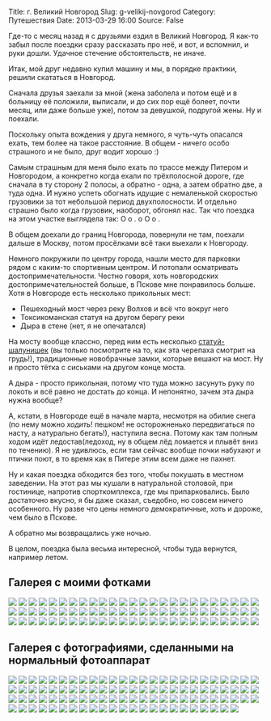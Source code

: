 Title: г. Великий Новгород
Slug: g-velikij-novgorod
Category: Путешествия
Date: 2013-03-29 16:00
Source: False

Где-то с месяц назад я с друзьями ездил в Великий Новгород. Я как-то забыл после поездки сразу рассказать про неё, и вот, и вспомнил, и руки дошли. Удачное стечение обстоятельств, не иначе.

Итак, мой друг недавно купил машину и мы, в порядке практики, решили скататься в Новгород.

Сначала друзья заехали за мной (жена заболела и потом ещё и в больницу её положили, выписали, и до сих пор ещё болеет, почти месяц, или даже больше уже), потом за девушкой, подругой жены. Ну и поехали.

Поскольку опыта вождения у друга немного, я чуть-чуть опасался ехать, тем более на такое расстояние. В общем - ничего особо страшного и не было, друг водит хорошо :)

Самым страшным для меня было ехать по трассе между Питером и Новгородом, а конкретно когда ехали по трёхполосной дороге, где сначала в ту сторону 2 полосы, а обратно - одна, а затем обратно две, а туда одна. И нужно успеть обогнать идущие с немаленькой скоростью грузовики за тот небольшой период двухполосности. И отдельно страшно было когда грузовик, наоборот, обгонял нас. Так что поездка на этом участке выглядела так: О о . о О о . 

В общем доехали до границ Новгорода, повернули не там, поехали дальше в Москву, потом просёлками всё таки выехали к Новгороду.

Немного покружили по центру города, нашли место для парковки рядом с каким-то спортивным центром. И потопали осматривать достопримечательности. Честно говоря, хоть новгородских достопримечательностей больше, в Пскове мне понравилось больше. Хотя в Новгороде есть несколько прикольных мест:

 * Пешеходный мост через реку Волхов и всё что вокруг него
 * Токсикоманская статуя на другом берегу реки
 * Дыра в стене (нет, я не опечатался)

На мосту вообще классно, перед ним есть несколько [статуй-шалунишек](//libc6.org/uploads/2013/03/02/2013-03-02-10.51_.05_.jpg) (вы только посмотрите на то, как эта черепаха смотрит на грудь!), традиционные новобрачные замки, которые вешают на мост. Ну и просто тётка с сиськами на другом конце моста.

А дыра - просто прикольная, потому что туда можно засунуть руку по локоть и всё равно не достать до конца. И непонятно, зачем эта дыра нужна вообще?

А, кстати, в Новгороде ещё в начале марта, несмотря на обилие снега (по нему можно _ходить_! пешком! не осторожненько передвигаться по насту, а натурально бегать!), наступила весна. Потому как там полным ходом идёт ледостав(ледоход, ну в общем лёд ломается и плывёт вниз по течению). Я не удивлюсь, если там сейчас вообще почки набухают и птички поют, в то время как в Питере этим всем даже не пахнет.

Ну и какая поездка обходится без того, чтобы покушать в местном заведении. На этот раз мы кушали в натуральной столовой, при гостинице, напротив спорткомплекса, где мы припарковались. Было достаточно вкусно, я бы даже сказал, съедобно, но совсем ничего особенного. Ну разве что цены немного демократичные, хоть и дороже, чем было в Пскове.

А обратно мы возвращались уже ночью.

В целом, поездка была весьма интересной, чтобы туда вернутся, например летом.

## Галерея с моими фотками 
<div class="gallery">
<a href="//libc6.org/uploads/2013/03/02/2013-03-02-10.26_.56_.jpg"><img src="//libc6.org/uploads/2013/03/02/mini/2013-03-02-10.26_.56_.jpg 2013-03-02-10.26_.56_.jpg"></a>
<a href="//libc6.org/uploads/2013/03/02/2013-03-02-10.27_.12_.jpg"><img src="//libc6.org/uploads/2013/03/02/mini/2013-03-02-10.27_.12_.jpg 2013-03-02-10.27_.12_.jpg"></a>
<a href="//libc6.org/uploads/2013/03/02/2013-03-02-10.27_.26_.jpg"><img src="//libc6.org/uploads/2013/03/02/mini/2013-03-02-10.27_.26_.jpg 2013-03-02-10.27_.26_.jpg"></a>
<a href="//libc6.org/uploads/2013/03/02/2013-03-02-10.31_.56_.jpg"><img src="//libc6.org/uploads/2013/03/02/mini/2013-03-02-10.31_.56_.jpg 2013-03-02-10.31_.56_.jpg"></a>
<a href="//libc6.org/uploads/2013/03/02/2013-03-02-10.32_.04_.jpg"><img src="//libc6.org/uploads/2013/03/02/mini/2013-03-02-10.32_.04_.jpg 2013-03-02-10.32_.04_.jpg"></a>
<a href="//libc6.org/uploads/2013/03/02/2013-03-02-10.32_.21_.jpg"><img src="//libc6.org/uploads/2013/03/02/mini/2013-03-02-10.32_.21_.jpg 2013-03-02-10.32_.21_.jpg"></a>
<a href="//libc6.org/uploads/2013/03/02/2013-03-02-10.33_.01_.jpg"><img src="//libc6.org/uploads/2013/03/02/mini/2013-03-02-10.33_.01_.jpg 2013-03-02-10.33_.01_.jpg"></a>
<a href="//libc6.org/uploads/2013/03/02/2013-03-02-10.33_.04_.jpg"><img src="//libc6.org/uploads/2013/03/02/mini/2013-03-02-10.33_.04_.jpg 2013-03-02-10.33_.04_.jpg"></a>
<a href="//libc6.org/uploads/2013/03/02/2013-03-02-10.35_.37_.jpg"><img src="//libc6.org/uploads/2013/03/02/mini/2013-03-02-10.35_.37_.jpg 2013-03-02-10.35_.37_.jpg"></a>
<a href="//libc6.org/uploads/2013/03/02/2013-03-02-10.35_.42_.jpg"><img src="//libc6.org/uploads/2013/03/02/mini/2013-03-02-10.35_.42_.jpg 2013-03-02-10.35_.42_.jpg"></a>
<a href="//libc6.org/uploads/2013/03/02/2013-03-02-10.35_.47_.jpg"><img src="//libc6.org/uploads/2013/03/02/mini/2013-03-02-10.35_.47_.jpg 2013-03-02-10.35_.47_.jpg"></a>
<a href="//libc6.org/uploads/2013/03/02/2013-03-02-10.35_.52_.jpg"><img src="//libc6.org/uploads/2013/03/02/mini/2013-03-02-10.35_.52_.jpg 2013-03-02-10.35_.52_.jpg"></a>
<a href="//libc6.org/uploads/2013/03/02/2013-03-02-10.35_.55_.jpg"><img src="//libc6.org/uploads/2013/03/02/mini/2013-03-02-10.35_.55_.jpg 2013-03-02-10.35_.55_.jpg"></a>
<a href="//libc6.org/uploads/2013/03/02/2013-03-02-10.41_.05_.jpg"><img src="//libc6.org/uploads/2013/03/02/mini/2013-03-02-10.41_.05_.jpg 2013-03-02-10.41_.05_.jpg"></a>
<a href="//libc6.org/uploads/2013/03/02/2013-03-02-10.42_.38_.jpg"><img src="//libc6.org/uploads/2013/03/02/mini/2013-03-02-10.42_.38_.jpg 2013-03-02-10.42_.38_.jpg"></a>
<a href="//libc6.org/uploads/2013/03/02/2013-03-02-10.42_.51_.jpg"><img src="//libc6.org/uploads/2013/03/02/mini/2013-03-02-10.42_.51_.jpg 2013-03-02-10.42_.51_.jpg"></a>
<a href="//libc6.org/uploads/2013/03/02/2013-03-02-10.47_.11_.jpg"><img src="//libc6.org/uploads/2013/03/02/mini/2013-03-02-10.47_.11_.jpg 2013-03-02-10.47_.11_.jpg"></a>
<a href="//libc6.org/uploads/2013/03/02/2013-03-02-10.47_.14_.jpg"><img src="//libc6.org/uploads/2013/03/02/mini/2013-03-02-10.47_.14_.jpg 2013-03-02-10.47_.14_.jpg"></a>
<a href="//libc6.org/uploads/2013/03/02/2013-03-02-10.47_.28_.jpg"><img src="//libc6.org/uploads/2013/03/02/mini/2013-03-02-10.47_.28_.jpg 2013-03-02-10.47_.28_.jpg"></a>
<a href="//libc6.org/uploads/2013/03/02/2013-03-02-10.47_.31_.jpg"><img src="//libc6.org/uploads/2013/03/02/mini/2013-03-02-10.47_.31_.jpg 2013-03-02-10.47_.31_.jpg"></a>
<a href="//libc6.org/uploads/2013/03/02/2013-03-02-10.47_.34_.jpg"><img src="//libc6.org/uploads/2013/03/02/mini/2013-03-02-10.47_.34_.jpg 2013-03-02-10.47_.34_.jpg"></a>
<a href="//libc6.org/uploads/2013/03/02/2013-03-02-10.47_.38_.jpg"><img src="//libc6.org/uploads/2013/03/02/mini/2013-03-02-10.47_.38_.jpg 2013-03-02-10.47_.38_.jpg"></a>
<a href="//libc6.org/uploads/2013/03/02/2013-03-02-10.47_.41_.jpg"><img src="//libc6.org/uploads/2013/03/02/mini/2013-03-02-10.47_.41_.jpg 2013-03-02-10.47_.41_.jpg"></a>
<a href="//libc6.org/uploads/2013/03/02/2013-03-02-10.49_.00_.jpg"><img src="//libc6.org/uploads/2013/03/02/mini/2013-03-02-10.49_.00_.jpg 2013-03-02-10.49_.00_.jpg"></a>
<a href="//libc6.org/uploads/2013/03/02/2013-03-02-10.50_.44_.jpg"><img src="//libc6.org/uploads/2013/03/02/mini/2013-03-02-10.50_.44_.jpg 2013-03-02-10.50_.44_.jpg"></a>
<a href="//libc6.org/uploads/2013/03/02/2013-03-02-10.50_.50_.jpg"><img src="//libc6.org/uploads/2013/03/02/mini/2013-03-02-10.50_.50_.jpg 2013-03-02-10.50_.50_.jpg"></a>
<a href="//libc6.org/uploads/2013/03/02/2013-03-02-10.51_.05_.jpg"><img src="//libc6.org/uploads/2013/03/02/mini/2013-03-02-10.51_.05_.jpg 2013-03-02-10.51_.05_.jpg"></a>
<a href="//libc6.org/uploads/2013/03/02/2013-03-02-10.51_.24_.jpg"><img src="//libc6.org/uploads/2013/03/02/mini/2013-03-02-10.51_.24_.jpg 2013-03-02-10.51_.24_.jpg"></a>
<a href="//libc6.org/uploads/2013/03/02/2013-03-02-10.53_.49_.jpg"><img src="//libc6.org/uploads/2013/03/02/mini/2013-03-02-10.53_.49_.jpg 2013-03-02-10.53_.49_.jpg"></a>
<a href="//libc6.org/uploads/2013/03/02/2013-03-02-10.54_.02_.jpg"><img src="//libc6.org/uploads/2013/03/02/mini/2013-03-02-10.54_.02_.jpg 2013-03-02-10.54_.02_.jpg"></a>
<a href="//libc6.org/uploads/2013/03/02/2013-03-02-11.01_.30_.jpg"><img src="//libc6.org/uploads/2013/03/02/mini/2013-03-02-11.01_.30_.jpg 2013-03-02-11.01_.30_.jpg"></a>
<a href="//libc6.org/uploads/2013/03/02/2013-03-02-11.01_.40_.jpg"><img src="//libc6.org/uploads/2013/03/02/mini/2013-03-02-11.01_.40_.jpg 2013-03-02-11.01_.40_.jpg"></a>
<a href="//libc6.org/uploads/2013/03/02/2013-03-02-11.01_.48_.jpg"><img src="//libc6.org/uploads/2013/03/02/mini/2013-03-02-11.01_.48_.jpg 2013-03-02-11.01_.48_.jpg"></a>
<a href="//libc6.org/uploads/2013/03/02/2013-03-02-11.02_.23_.jpg"><img src="//libc6.org/uploads/2013/03/02/mini/2013-03-02-11.02_.23_.jpg 2013-03-02-11.02_.23_.jpg"></a>
<a href="//libc6.org/uploads/2013/03/02/2013-03-02-11.02_.41_.jpg"><img src="//libc6.org/uploads/2013/03/02/mini/2013-03-02-11.02_.41_.jpg 2013-03-02-11.02_.41_.jpg"></a>
<a href="//libc6.org/uploads/2013/03/02/2013-03-02-11.02_.50_.jpg"><img src="//libc6.org/uploads/2013/03/02/mini/2013-03-02-11.02_.50_.jpg 2013-03-02-11.02_.50_.jpg"></a>
<a href="//libc6.org/uploads/2013/03/02/2013-03-02-11.03_.02_.jpg"><img src="//libc6.org/uploads/2013/03/02/mini/2013-03-02-11.03_.02_.jpg 2013-03-02-11.03_.02_.jpg"></a>
<a href="//libc6.org/uploads/2013/03/02/2013-03-02-11.04_.00_.jpg"><img src="//libc6.org/uploads/2013/03/02/mini/2013-03-02-11.04_.00_.jpg 2013-03-02-11.04_.00_.jpg"></a>
<a href="//libc6.org/uploads/2013/03/02/2013-03-02-11.04_.04_.jpg"><img src="//libc6.org/uploads/2013/03/02/mini/2013-03-02-11.04_.04_.jpg 2013-03-02-11.04_.04_.jpg"></a>
<a href="//libc6.org/uploads/2013/03/02/2013-03-02-11.04_.10_.jpg"><img src="//libc6.org/uploads/2013/03/02/mini/2013-03-02-11.04_.10_.jpg 2013-03-02-11.04_.10_.jpg"></a>
<a href="//libc6.org/uploads/2013/03/02/2013-03-02-11.04_.13_.jpg"><img src="//libc6.org/uploads/2013/03/02/mini/2013-03-02-11.04_.13_.jpg 2013-03-02-11.04_.13_.jpg"></a>
<a href="//libc6.org/uploads/2013/03/02/2013-03-02-11.05_.44_.jpg"><img src="//libc6.org/uploads/2013/03/02/mini/2013-03-02-11.05_.44_.jpg 2013-03-02-11.05_.44_.jpg"></a>
<a href="//libc6.org/uploads/2013/03/02/2013-03-02-11.05_.49_.jpg"><img src="//libc6.org/uploads/2013/03/02/mini/2013-03-02-11.05_.49_.jpg 2013-03-02-11.05_.49_.jpg"></a>
<a href="//libc6.org/uploads/2013/03/02/2013-03-02-11.11_.00_.jpg"><img src="//libc6.org/uploads/2013/03/02/mini/2013-03-02-11.11_.00_.jpg 2013-03-02-11.11_.00_.jpg"></a>
<a href="//libc6.org/uploads/2013/03/02/2013-03-02-11.12_.19_.jpg"><img src="//libc6.org/uploads/2013/03/02/mini/2013-03-02-11.12_.19_.jpg 2013-03-02-11.12_.19_.jpg"></a>
<a href="//libc6.org/uploads/2013/03/02/2013-03-02-11.12_.27_.jpg"><img src="//libc6.org/uploads/2013/03/02/mini/2013-03-02-11.12_.27_.jpg 2013-03-02-11.12_.27_.jpg"></a>
<a href="//libc6.org/uploads/2013/03/02/2013-03-02-11.13_.03_.jpg"><img src="//libc6.org/uploads/2013/03/02/mini/2013-03-02-11.13_.03_.jpg 2013-03-02-11.13_.03_.jpg"></a>
<a href="//libc6.org/uploads/2013/03/02/2013-03-02-11.13_.18_.jpg"><img src="//libc6.org/uploads/2013/03/02/mini/2013-03-02-11.13_.18_.jpg 2013-03-02-11.13_.18_.jpg"></a>
<a href="//libc6.org/uploads/2013/03/02/2013-03-02-11.13_.35_.jpg"><img src="//libc6.org/uploads/2013/03/02/mini/2013-03-02-11.13_.35_.jpg 2013-03-02-11.13_.35_.jpg"></a>
<a href="//libc6.org/uploads/2013/03/02/2013-03-02-11.16_.23_.jpg"><img src="//libc6.org/uploads/2013/03/02/mini/2013-03-02-11.16_.23_.jpg 2013-03-02-11.16_.23_.jpg"></a>
<a href="//libc6.org/uploads/2013/03/02/2013-03-02-11.20_.14_.jpg"><img src="//libc6.org/uploads/2013/03/02/mini/2013-03-02-11.20_.14_.jpg 2013-03-02-11.20_.14_.jpg"></a>
<a href="//libc6.org/uploads/2013/03/02/2013-03-02-11.20_.22_.jpg"><img src="//libc6.org/uploads/2013/03/02/mini/2013-03-02-11.20_.22_.jpg 2013-03-02-11.20_.22_.jpg"></a>
<a href="//libc6.org/uploads/2013/03/02/2013-03-02-11.20_.31_.jpg"><img src="//libc6.org/uploads/2013/03/02/mini/2013-03-02-11.20_.31_.jpg 2013-03-02-11.20_.31_.jpg"></a>
<a href="//libc6.org/uploads/2013/03/02/2013-03-02-11.22_.43_.jpg"><img src="//libc6.org/uploads/2013/03/02/mini/2013-03-02-11.22_.43_.jpg 2013-03-02-11.22_.43_.jpg"></a>
<a href="//libc6.org/uploads/2013/03/02/2013-03-02-11.26_.43_.jpg"><img src="//libc6.org/uploads/2013/03/02/mini/2013-03-02-11.26_.43_.jpg 2013-03-02-11.26_.43_.jpg"></a>
<a href="//libc6.org/uploads/2013/03/02/2013-03-02-11.26_.53_.jpg"><img src="//libc6.org/uploads/2013/03/02/mini/2013-03-02-11.26_.53_.jpg 2013-03-02-11.26_.53_.jpg"></a>
<a href="//libc6.org/uploads/2013/03/02/2013-03-02-11.27_.02_.jpg"><img src="//libc6.org/uploads/2013/03/02/mini/2013-03-02-11.27_.02_.jpg 2013-03-02-11.27_.02_.jpg"></a>
<a href="//libc6.org/uploads/2013/03/02/2013-03-02-11.27_.04_.jpg"><img src="//libc6.org/uploads/2013/03/02/mini/2013-03-02-11.27_.04_.jpg 2013-03-02-11.27_.04_.jpg"></a>
<a href="//libc6.org/uploads/2013/03/02/2013-03-02-11.27_.10_.jpg"><img src="//libc6.org/uploads/2013/03/02/mini/2013-03-02-11.27_.10_.jpg 2013-03-02-11.27_.10_.jpg"></a>
<a href="//libc6.org/uploads/2013/03/02/2013-03-02-11.27_.26_.jpg"><img src="//libc6.org/uploads/2013/03/02/mini/2013-03-02-11.27_.26_.jpg 2013-03-02-11.27_.26_.jpg"></a>
<a href="//libc6.org/uploads/2013/03/02/2013-03-02-11.27_.33_.jpg"><img src="//libc6.org/uploads/2013/03/02/mini/2013-03-02-11.27_.33_.jpg 2013-03-02-11.27_.33_.jpg"></a>
<a href="//libc6.org/uploads/2013/03/02/2013-03-02-11.28_.47_.jpg"><img src="//libc6.org/uploads/2013/03/02/mini/2013-03-02-11.28_.47_.jpg 2013-03-02-11.28_.47_.jpg"></a>
<a href="//libc6.org/uploads/2013/03/02/2013-03-02-11.34_.33_.jpg"><img src="//libc6.org/uploads/2013/03/02/mini/2013-03-02-11.34_.33_.jpg 2013-03-02-11.34_.33_.jpg"></a>
<a href="//libc6.org/uploads/2013/03/02/2013-03-02-11.36_.24_.jpg"><img src="//libc6.org/uploads/2013/03/02/mini/2013-03-02-11.36_.24_.jpg 2013-03-02-11.36_.24_.jpg"></a>
<a href="//libc6.org/uploads/2013/03/02/2013-03-02-11.36_.38_.jpg"><img src="//libc6.org/uploads/2013/03/02/mini/2013-03-02-11.36_.38_.jpg 2013-03-02-11.36_.38_.jpg"></a>
<a href="//libc6.org/uploads/2013/03/02/2013-03-02-11.37_.01_.jpg"><img src="//libc6.org/uploads/2013/03/02/mini/2013-03-02-11.37_.01_.jpg 2013-03-02-11.37_.01_.jpg"></a>
<a href="//libc6.org/uploads/2013/03/02/2013-03-02-11.54_.57_.jpg"><img src="//libc6.org/uploads/2013/03/02/mini/2013-03-02-11.54_.57_.jpg 2013-03-02-11.54_.57_.jpg"></a>
<a href="//libc6.org/uploads/2013/03/02/2013-03-02-11.55_.07_.jpg"><img src="//libc6.org/uploads/2013/03/02/mini/2013-03-02-11.55_.07_.jpg 2013-03-02-11.55_.07_.jpg"></a>
<a href="//libc6.org/uploads/2013/03/02/2013-03-02-11.55_.19_.jpg"><img src="//libc6.org/uploads/2013/03/02/mini/2013-03-02-11.55_.19_.jpg 2013-03-02-11.55_.19_.jpg"></a>
<a href="//libc6.org/uploads/2013/03/02/2013-03-02-11.55_.26_.jpg"><img src="//libc6.org/uploads/2013/03/02/mini/2013-03-02-11.55_.26_.jpg 2013-03-02-11.55_.26_.jpg"></a>
<a href="//libc6.org/uploads/2013/03/02/2013-03-02-12.02_.18_.jpg"><img src="//libc6.org/uploads/2013/03/02/mini/2013-03-02-12.02_.18_.jpg 2013-03-02-12.02_.18_.jpg"></a>
<a href="//libc6.org/uploads/2013/03/02/2013-03-02-12.27_.27_.jpg"><img src="//libc6.org/uploads/2013/03/02/mini/2013-03-02-12.27_.27_.jpg 2013-03-02-12.27_.27_.jpg"></a>
<a href="//libc6.org/uploads/2013/03/02/2013-03-02-12.34_.57_.jpg"><img src="//libc6.org/uploads/2013/03/02/mini/2013-03-02-12.34_.57_.jpg 2013-03-02-12.34_.57_.jpg"></a>
<a href="//libc6.org/uploads/2013/03/02/2013-03-02-12.35_.02_.jpg"><img src="//libc6.org/uploads/2013/03/02/mini/2013-03-02-12.35_.02_.jpg 2013-03-02-12.35_.02_.jpg"></a>
<a href="//libc6.org/uploads/2013/03/02/2013-03-02-14.48_.47_.jpg"><img src="//libc6.org/uploads/2013/03/02/mini/2013-03-02-14.48_.47_.jpg 2013-03-02-14.48_.47_.jpg"></a>
</div>

## Галерея с фотографиями, сделанными на нормальный фотоаппарат

<div class="gallery">
<a href="//libc6.org/uploads/2013/03/02/friends/p1050528.jpg"><img src="//libc6.org/uploads/2013/03/02/friends/mini/p1050528.jpg p1050528.jpg"></a>
<a href="//libc6.org/uploads/2013/03/02/friends/p1050529.jpg"><img src="//libc6.org/uploads/2013/03/02/friends/mini/p1050529.jpg p1050529.jpg"></a>
<a href="//libc6.org/uploads/2013/03/02/friends/p1050530.jpg"><img src="//libc6.org/uploads/2013/03/02/friends/mini/p1050530.jpg p1050530.jpg"></a>
<a href="//libc6.org/uploads/2013/03/02/friends/p1050531.jpg"><img src="//libc6.org/uploads/2013/03/02/friends/mini/p1050531.jpg p1050531.jpg"></a>
<a href="//libc6.org/uploads/2013/03/02/friends/p1050532.jpg"><img src="//libc6.org/uploads/2013/03/02/friends/mini/p1050532.jpg p1050532.jpg"></a>
<a href="//libc6.org/uploads/2013/03/02/friends/p1050533.jpg"><img src="//libc6.org/uploads/2013/03/02/friends/mini/p1050533.jpg p1050533.jpg"></a>
<a href="//libc6.org/uploads/2013/03/02/friends/p1050534.jpg"><img src="//libc6.org/uploads/2013/03/02/friends/mini/p1050534.jpg p1050534.jpg"></a>
<a href="//libc6.org/uploads/2013/03/02/friends/p1050535.jpg"><img src="//libc6.org/uploads/2013/03/02/friends/mini/p1050535.jpg p1050535.jpg"></a>
<a href="//libc6.org/uploads/2013/03/02/friends/p1050536.jpg"><img src="//libc6.org/uploads/2013/03/02/friends/mini/p1050536.jpg p1050536.jpg"></a>
<a href="//libc6.org/uploads/2013/03/02/friends/p1050537.jpg"><img src="//libc6.org/uploads/2013/03/02/friends/mini/p1050537.jpg p1050537.jpg"></a>
<a href="//libc6.org/uploads/2013/03/02/friends/p1050538.jpg"><img src="//libc6.org/uploads/2013/03/02/friends/mini/p1050538.jpg p1050538.jpg"></a>
<a href="//libc6.org/uploads/2013/03/02/friends/p1050539.jpg"><img src="//libc6.org/uploads/2013/03/02/friends/mini/p1050539.jpg p1050539.jpg"></a>
<a href="//libc6.org/uploads/2013/03/02/friends/p1050540.jpg"><img src="//libc6.org/uploads/2013/03/02/friends/mini/p1050540.jpg p1050540.jpg"></a>
<a href="//libc6.org/uploads/2013/03/02/friends/p1050541.jpg"><img src="//libc6.org/uploads/2013/03/02/friends/mini/p1050541.jpg p1050541.jpg"></a>
<a href="//libc6.org/uploads/2013/03/02/friends/p1050542.jpg"><img src="//libc6.org/uploads/2013/03/02/friends/mini/p1050542.jpg p1050542.jpg"></a>
<a href="//libc6.org/uploads/2013/03/02/friends/p1050543.jpg"><img src="//libc6.org/uploads/2013/03/02/friends/mini/p1050543.jpg p1050543.jpg"></a>
<a href="//libc6.org/uploads/2013/03/02/friends/p1050544.jpg"><img src="//libc6.org/uploads/2013/03/02/friends/mini/p1050544.jpg p1050544.jpg"></a>
<a href="//libc6.org/uploads/2013/03/02/friends/p1050545.jpg"><img src="//libc6.org/uploads/2013/03/02/friends/mini/p1050545.jpg p1050545.jpg"></a>
<a href="//libc6.org/uploads/2013/03/02/friends/p1050546.jpg"><img src="//libc6.org/uploads/2013/03/02/friends/mini/p1050546.jpg p1050546.jpg"></a>
<a href="//libc6.org/uploads/2013/03/02/friends/p1050547.jpg"><img src="//libc6.org/uploads/2013/03/02/friends/mini/p1050547.jpg p1050547.jpg"></a>
<a href="//libc6.org/uploads/2013/03/02/friends/p1050548.jpg"><img src="//libc6.org/uploads/2013/03/02/friends/mini/p1050548.jpg p1050548.jpg"></a>
<a href="//libc6.org/uploads/2013/03/02/friends/p1050549.jpg"><img src="//libc6.org/uploads/2013/03/02/friends/mini/p1050549.jpg p1050549.jpg"></a>
<a href="//libc6.org/uploads/2013/03/02/friends/p1050550.jpg"><img src="//libc6.org/uploads/2013/03/02/friends/mini/p1050550.jpg p1050550.jpg"></a>
<a href="//libc6.org/uploads/2013/03/02/friends/p1050551.jpg"><img src="//libc6.org/uploads/2013/03/02/friends/mini/p1050551.jpg p1050551.jpg"></a>
<a href="//libc6.org/uploads/2013/03/02/friends/p1050552.jpg"><img src="//libc6.org/uploads/2013/03/02/friends/mini/p1050552.jpg p1050552.jpg"></a>
<a href="//libc6.org/uploads/2013/03/02/friends/p1050553.jpg"><img src="//libc6.org/uploads/2013/03/02/friends/mini/p1050553.jpg p1050553.jpg"></a>
<a href="//libc6.org/uploads/2013/03/02/friends/p1050554.jpg"><img src="//libc6.org/uploads/2013/03/02/friends/mini/p1050554.jpg p1050554.jpg"></a>
<a href="//libc6.org/uploads/2013/03/02/friends/p1050555.jpg"><img src="//libc6.org/uploads/2013/03/02/friends/mini/p1050555.jpg p1050555.jpg"></a>
<a href="//libc6.org/uploads/2013/03/02/friends/p1050556.jpg"><img src="//libc6.org/uploads/2013/03/02/friends/mini/p1050556.jpg p1050556.jpg"></a>
<a href="//libc6.org/uploads/2013/03/02/friends/p1050557.jpg"><img src="//libc6.org/uploads/2013/03/02/friends/mini/p1050557.jpg p1050557.jpg"></a>
<a href="//libc6.org/uploads/2013/03/02/friends/p1050558.jpg"><img src="//libc6.org/uploads/2013/03/02/friends/mini/p1050558.jpg p1050558.jpg"></a>
<a href="//libc6.org/uploads/2013/03/02/friends/p1050559.jpg"><img src="//libc6.org/uploads/2013/03/02/friends/mini/p1050559.jpg p1050559.jpg"></a>
<a href="//libc6.org/uploads/2013/03/02/friends/p1050560.jpg"><img src="//libc6.org/uploads/2013/03/02/friends/mini/p1050560.jpg p1050560.jpg"></a>
<a href="//libc6.org/uploads/2013/03/02/friends/p1050561.jpg"><img src="//libc6.org/uploads/2013/03/02/friends/mini/p1050561.jpg p1050561.jpg"></a>
<a href="//libc6.org/uploads/2013/03/02/friends/p1050562.jpg"><img src="//libc6.org/uploads/2013/03/02/friends/mini/p1050562.jpg p1050562.jpg"></a>
<a href="//libc6.org/uploads/2013/03/02/friends/p1050563.jpg"><img src="//libc6.org/uploads/2013/03/02/friends/mini/p1050563.jpg p1050563.jpg"></a>
<a href="//libc6.org/uploads/2013/03/02/friends/p1050564.jpg"><img src="//libc6.org/uploads/2013/03/02/friends/mini/p1050564.jpg p1050564.jpg"></a>
<a href="//libc6.org/uploads/2013/03/02/friends/p1050565.jpg"><img src="//libc6.org/uploads/2013/03/02/friends/mini/p1050565.jpg p1050565.jpg"></a>
<a href="//libc6.org/uploads/2013/03/02/friends/p1050566.jpg"><img src="//libc6.org/uploads/2013/03/02/friends/mini/p1050566.jpg p1050566.jpg"></a>
<a href="//libc6.org/uploads/2013/03/02/friends/p1050567.jpg"><img src="//libc6.org/uploads/2013/03/02/friends/mini/p1050567.jpg p1050567.jpg"></a>
<a href="//libc6.org/uploads/2013/03/02/friends/p1050568.jpg"><img src="//libc6.org/uploads/2013/03/02/friends/mini/p1050568.jpg p1050568.jpg"></a>
<a href="//libc6.org/uploads/2013/03/02/friends/p1050569.jpg"><img src="//libc6.org/uploads/2013/03/02/friends/mini/p1050569.jpg p1050569.jpg"></a>
<a href="//libc6.org/uploads/2013/03/02/friends/p1050570.jpg"><img src="//libc6.org/uploads/2013/03/02/friends/mini/p1050570.jpg p1050570.jpg"></a>
<a href="//libc6.org/uploads/2013/03/02/friends/p1050571.jpg"><img src="//libc6.org/uploads/2013/03/02/friends/mini/p1050571.jpg p1050571.jpg"></a>
<a href="//libc6.org/uploads/2013/03/02/friends/p1050572.jpg"><img src="//libc6.org/uploads/2013/03/02/friends/mini/p1050572.jpg p1050572.jpg"></a>
<a href="//libc6.org/uploads/2013/03/02/friends/p1050573.jpg"><img src="//libc6.org/uploads/2013/03/02/friends/mini/p1050573.jpg p1050573.jpg"></a>
<a href="//libc6.org/uploads/2013/03/02/friends/p1050574.jpg"><img src="//libc6.org/uploads/2013/03/02/friends/mini/p1050574.jpg p1050574.jpg"></a>
<a href="//libc6.org/uploads/2013/03/02/friends/p1050575.jpg"><img src="//libc6.org/uploads/2013/03/02/friends/mini/p1050575.jpg p1050575.jpg"></a>
<a href="//libc6.org/uploads/2013/03/02/friends/p1050576.jpg"><img src="//libc6.org/uploads/2013/03/02/friends/mini/p1050576.jpg p1050576.jpg"></a>
<a href="//libc6.org/uploads/2013/03/02/friends/p1050577.jpg"><img src="//libc6.org/uploads/2013/03/02/friends/mini/p1050577.jpg p1050577.jpg"></a>
<a href="//libc6.org/uploads/2013/03/02/friends/p1050578.jpg"><img src="//libc6.org/uploads/2013/03/02/friends/mini/p1050578.jpg p1050578.jpg"></a>
<a href="//libc6.org/uploads/2013/03/02/friends/p1050579.jpg"><img src="//libc6.org/uploads/2013/03/02/friends/mini/p1050579.jpg p1050579.jpg"></a>
<a href="//libc6.org/uploads/2013/03/02/friends/p1050580.jpg"><img src="//libc6.org/uploads/2013/03/02/friends/mini/p1050580.jpg p1050580.jpg"></a>
<a href="//libc6.org/uploads/2013/03/02/friends/p1050581.jpg"><img src="//libc6.org/uploads/2013/03/02/friends/mini/p1050581.jpg p1050581.jpg"></a>
<a href="//libc6.org/uploads/2013/03/02/friends/p1050582.jpg"><img src="//libc6.org/uploads/2013/03/02/friends/mini/p1050582.jpg p1050582.jpg"></a>
<a href="//libc6.org/uploads/2013/03/02/friends/p1050583.jpg"><img src="//libc6.org/uploads/2013/03/02/friends/mini/p1050583.jpg p1050583.jpg"></a>
<a href="//libc6.org/uploads/2013/03/02/friends/p1050584.jpg"><img src="//libc6.org/uploads/2013/03/02/friends/mini/p1050584.jpg p1050584.jpg"></a>
<a href="//libc6.org/uploads/2013/03/02/friends/p1050585.jpg"><img src="//libc6.org/uploads/2013/03/02/friends/mini/p1050585.jpg p1050585.jpg"></a>
<a href="//libc6.org/uploads/2013/03/02/friends/p1050586.jpg"><img src="//libc6.org/uploads/2013/03/02/friends/mini/p1050586.jpg p1050586.jpg"></a>
<a href="//libc6.org/uploads/2013/03/02/friends/p1050587.jpg"><img src="//libc6.org/uploads/2013/03/02/friends/mini/p1050587.jpg p1050587.jpg"></a>
<a href="//libc6.org/uploads/2013/03/02/friends/p1050588.jpg"><img src="//libc6.org/uploads/2013/03/02/friends/mini/p1050588.jpg p1050588.jpg"></a>
<a href="//libc6.org/uploads/2013/03/02/friends/p1050589.jpg"><img src="//libc6.org/uploads/2013/03/02/friends/mini/p1050589.jpg p1050589.jpg"></a>
<a href="//libc6.org/uploads/2013/03/02/friends/p1050590.jpg"><img src="//libc6.org/uploads/2013/03/02/friends/mini/p1050590.jpg p1050590.jpg"></a>
<a href="//libc6.org/uploads/2013/03/02/friends/p1050591.jpg"><img src="//libc6.org/uploads/2013/03/02/friends/mini/p1050591.jpg p1050591.jpg"></a>
<a href="//libc6.org/uploads/2013/03/02/friends/p1050592.jpg"><img src="//libc6.org/uploads/2013/03/02/friends/mini/p1050592.jpg p1050592.jpg"></a>
<a href="//libc6.org/uploads/2013/03/02/friends/p1050593.jpg"><img src="//libc6.org/uploads/2013/03/02/friends/mini/p1050593.jpg p1050593.jpg"></a>
<a href="//libc6.org/uploads/2013/03/02/friends/p1050594.jpg"><img src="//libc6.org/uploads/2013/03/02/friends/mini/p1050594.jpg p1050594.jpg"></a>
<a href="//libc6.org/uploads/2013/03/02/friends/p1050595.jpg"><img src="//libc6.org/uploads/2013/03/02/friends/mini/p1050595.jpg p1050595.jpg"></a>
<a href="//libc6.org/uploads/2013/03/02/friends/p1050596.jpg"><img src="//libc6.org/uploads/2013/03/02/friends/mini/p1050596.jpg p1050596.jpg"></a>
<a href="//libc6.org/uploads/2013/03/02/friends/p1050597.jpg"><img src="//libc6.org/uploads/2013/03/02/friends/mini/p1050597.jpg p1050597.jpg"></a>
<a href="//libc6.org/uploads/2013/03/02/friends/p1050598.jpg"><img src="//libc6.org/uploads/2013/03/02/friends/mini/p1050598.jpg p1050598.jpg"></a>
<a href="//libc6.org/uploads/2013/03/02/friends/p1050599.jpg"><img src="//libc6.org/uploads/2013/03/02/friends/mini/p1050599.jpg p1050599.jpg"></a>
<a href="//libc6.org/uploads/2013/03/02/friends/p1050600.jpg"><img src="//libc6.org/uploads/2013/03/02/friends/mini/p1050600.jpg p1050600.jpg"></a>
<a href="//libc6.org/uploads/2013/03/02/friends/p1050601.jpg"><img src="//libc6.org/uploads/2013/03/02/friends/mini/p1050601.jpg p1050601.jpg"></a>
<a href="//libc6.org/uploads/2013/03/02/friends/p1050602.jpg"><img src="//libc6.org/uploads/2013/03/02/friends/mini/p1050602.jpg p1050602.jpg"></a>
<a href="//libc6.org/uploads/2013/03/02/friends/p1050603.jpg"><img src="//libc6.org/uploads/2013/03/02/friends/mini/p1050603.jpg p1050603.jpg"></a>
<a href="//libc6.org/uploads/2013/03/02/friends/p1050604.jpg"><img src="//libc6.org/uploads/2013/03/02/friends/mini/p1050604.jpg p1050604.jpg"></a>
<a href="//libc6.org/uploads/2013/03/02/friends/p1050605.jpg"><img src="//libc6.org/uploads/2013/03/02/friends/mini/p1050605.jpg p1050605.jpg"></a>
<a href="//libc6.org/uploads/2013/03/02/friends/p1050606.jpg"><img src="//libc6.org/uploads/2013/03/02/friends/mini/p1050606.jpg p1050606.jpg"></a>
<a href="//libc6.org/uploads/2013/03/02/friends/p1050607.jpg"><img src="//libc6.org/uploads/2013/03/02/friends/mini/p1050607.jpg p1050607.jpg"></a>
<a href="//libc6.org/uploads/2013/03/02/friends/p1050608.jpg"><img src="//libc6.org/uploads/2013/03/02/friends/mini/p1050608.jpg p1050608.jpg"></a>
<a href="//libc6.org/uploads/2013/03/02/friends/p1050609.jpg"><img src="//libc6.org/uploads/2013/03/02/friends/mini/p1050609.jpg p1050609.jpg"></a>
<a href="//libc6.org/uploads/2013/03/02/friends/p1050610.jpg"><img src="//libc6.org/uploads/2013/03/02/friends/mini/p1050610.jpg p1050610.jpg"></a>
<a href="//libc6.org/uploads/2013/03/02/friends/p1050611.jpg"><img src="//libc6.org/uploads/2013/03/02/friends/mini/p1050611.jpg p1050611.jpg"></a>
<a href="//libc6.org/uploads/2013/03/02/friends/p1050612.jpg"><img src="//libc6.org/uploads/2013/03/02/friends/mini/p1050612.jpg p1050612.jpg"></a>
<a href="//libc6.org/uploads/2013/03/02/friends/p1050613.jpg"><img src="//libc6.org/uploads/2013/03/02/friends/mini/p1050613.jpg p1050613.jpg"></a>
<a href="//libc6.org/uploads/2013/03/02/friends/p1050614.jpg"><img src="//libc6.org/uploads/2013/03/02/friends/mini/p1050614.jpg p1050614.jpg"></a>
<a href="//libc6.org/uploads/2013/03/02/friends/p1050615.jpg"><img src="//libc6.org/uploads/2013/03/02/friends/mini/p1050615.jpg p1050615.jpg"></a>
<a href="//libc6.org/uploads/2013/03/02/friends/p1050616.jpg"><img src="//libc6.org/uploads/2013/03/02/friends/mini/p1050616.jpg p1050616.jpg"></a>
<a href="//libc6.org/uploads/2013/03/02/friends/p1050617.jpg"><img src="//libc6.org/uploads/2013/03/02/friends/mini/p1050617.jpg p1050617.jpg"></a>
<a href="//libc6.org/uploads/2013/03/02/friends/p1050618.jpg"><img src="//libc6.org/uploads/2013/03/02/friends/mini/p1050618.jpg p1050618.jpg"></a>
<a href="//libc6.org/uploads/2013/03/02/friends/p1050619.jpg"><img src="//libc6.org/uploads/2013/03/02/friends/mini/p1050619.jpg p1050619.jpg"></a>
<a href="//libc6.org/uploads/2013/03/02/friends/p1050620.jpg"><img src="//libc6.org/uploads/2013/03/02/friends/mini/p1050620.jpg p1050620.jpg"></a>
<a href="//libc6.org/uploads/2013/03/02/friends/p1050621.jpg"><img src="//libc6.org/uploads/2013/03/02/friends/mini/p1050621.jpg p1050621.jpg"></a>
<a href="//libc6.org/uploads/2013/03/02/friends/p1050622.jpg"><img src="//libc6.org/uploads/2013/03/02/friends/mini/p1050622.jpg p1050622.jpg"></a>
<a href="//libc6.org/uploads/2013/03/02/friends/p1050623.jpg"><img src="//libc6.org/uploads/2013/03/02/friends/mini/p1050623.jpg p1050623.jpg"></a>
<a href="//libc6.org/uploads/2013/03/02/friends/p1050624.jpg"><img src="//libc6.org/uploads/2013/03/02/friends/mini/p1050624.jpg p1050624.jpg"></a>
<a href="//libc6.org/uploads/2013/03/02/friends/p1050625.jpg"><img src="//libc6.org/uploads/2013/03/02/friends/mini/p1050625.jpg p1050625.jpg"></a>
</div>

